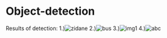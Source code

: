 # Object-detection
Results of detection:
1.)![zidane](https://github.com/GHUB-arnav-10/Object-detection/assets/93794942/38ca8848-60c1-4983-9130-41ce07baed65)
2.)![bus](https://github.com/GHUB-arnav-10/Object-detection/assets/93794942/235d9700-9f59-4de2-be3a-35b7e8cbb13e)
3.)![img1](https://github.com/GHUB-arnav-10/Object-detection/assets/93794942/008240a7-52f9-4ccd-b6cd-2e364eeee958)
4.)![abc](https://github.com/GHUB-arnav-10/Object-detection/assets/93794942/87eb7bf2-6ff0-453e-bad7-a72c5f4e39b6)
